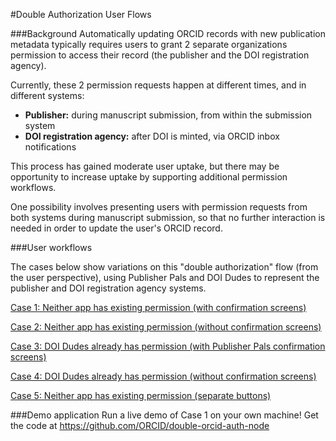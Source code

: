 #Double Authorization User Flows

###Background
Automatically updating ORCID records with new publication metadata typically requires users to grant 2 separate organizations permission to access their record (the publisher and the DOI registration agency).

Currently, these 2 permission requests happen at different times, and in different systems:

- **Publisher:** during manuscript submission, from within the submission system
- **DOI registration agency:** after DOI is minted, via ORCID inbox notifications 

This process has gained moderate user uptake, but there may be opportunity to increase uptake by supporting additional permission workflows. 

One possibility involves presenting users with permission requests from both systems during manuscript submission, so that no further interaction is needed in order to update the user's ORCID record. 

###User workflows

The cases below show variations on this "double authorization" flow (from the user perspective), using Publisher Pals and DOI Dudes to represent the publisher and DOI registration agency systems. 

[Case 1: Neither app has existing permission (with confirmation screens)](case_01.md)

[Case 2: Neither app has existing permission (without confirmation screens)](case_02.md)

[Case 3: DOI Dudes already has permission (with Publisher Pals confirmation screens)](case_03.md)

[Case 4: DOI Dudes already has permission (without confirmation screens)](case_04.md)

[Case 5: Neither app has existing permission (separate buttons)](case_05.md)

###Demo application
Run a live demo of Case 1 on your own machine! Get the code at https://github.com/ORCID/double-orcid-auth-node


